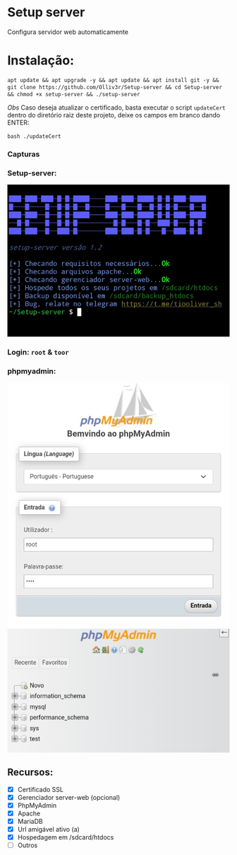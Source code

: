 # Setup server
Configura servidor web automaticamente

# Instalação:
```
apt update && apt upgrade -y && apt update && apt install git -y && git clone https://github.com/Olliv3r/Setup-server && cd Setup-server && chmod +x setup-server && ./setup-server
```

*Obs* Caso deseja atualizar o certificado, basta executar o script `updateCert` dentro do diretório raiz deste projeto, deixe os campos em branco dando ENTER:
```
bash ./updateCert 
```

### Capturas
### Setup-server:
![main](https://github.com/Olliv3r/Setup-server/blob/main/media/Main.jpg)

### Login: `root` & `toor`
### phpmyadmin:
![painel](https://github.com/Olliv3r/Setup-server/blob/main/media/painel-admin.jpg)
![dashboard](https://github.com/Olliv3r/Setup-server/blob/main/media/painel-dashboard.jpg)

## Recursos:
- [x] Certificado SSL
- [x] Gerenciador server-web (opcional)
- [x] PhpMyAdmin
- [x] Apache
- [x] MariaDB
- [x] Url amigável ativo (a)
- [x] Hospedagem em /sdcard/htdocs
- [ ] Outros
